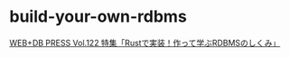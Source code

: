 # build-your-own-rdbms

[WEB+DB PRESS Vol.122 特集「Rustで実装！作って学ぶRDBMSのしくみ」](https://gihyo.jp/magazine/wdpress/archive/2021/vol122)
